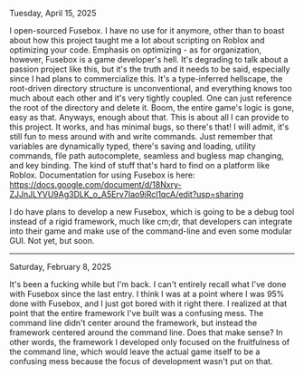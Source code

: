 Tuesday, April 15, 2025

I open-sourced Fusebox. I have no use for it anymore, other than to boast about how this project taught me a lot about scripting on Roblox and optimizing your code. Emphasis on optimizing - as for organization, however, Fusebox is a game developer's hell. It's
degrading to talk about a passion project like this, but it's the truth and it needs to be said, especially since I had plans to commercialize this. It's a type-inferred hellscape, the root-driven directory structure is unconventional, and everything knows too
much about each other and it's very tightly coupled. One can just reference the root of the directory and delete it. Boom, the entire game's logic is gone, easy as that. Anyways, enough about that. This is about all I can provide to this project. It works, and
has minimal bugs, so there's that! I will admit, it's still fun to mess around with and write commands. Just remember that variables are dynamically typed, there's saving and loading, utility commands, file path autocomplete, seamless and bugless map changing,
and key binding. The kind of stuff that's hard to find on a platform like Roblox. Documentation for using Fusebox is here: https://docs.google.com/document/d/18Nxry-ZJJnJLYVU9Ag3DLK_o_A5Erv7Iao9iRcl1qcA/edit?usp=sharing

I do have plans to develop a new Fusebox, which is going to be a debug tool instead of a rigid framework, much like cm;dr, that developers can integrate into their game and make use of the command-line and even some modular GUI. Not yet, but soon.

--------------------------------
Saturday, February 8, 2025

It's been a fucking while but I'm back. I can't entirely recall what I've done with Fusebox since the last entry. I think I was at a point where I was 95% done with Fusebox, and I just got bored with it right there. I realized at that point that the entire framework
I've built was a confusing mess. The command line didn't center around the framework, but instead the framework centered around the command line. Does that make sense? In other words, the framework I developed only focused on the fruitfulness of the command line,
which would leave the actual game itself to be a confusing mess because the focus of development wasn't put on that.
